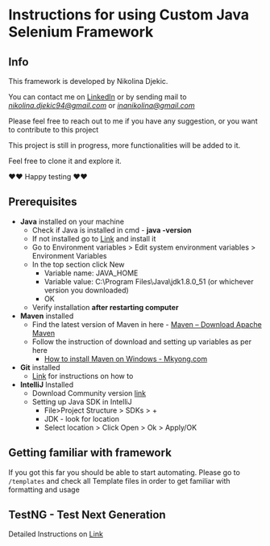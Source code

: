 # Instructions for using Custom Java Selenium Framework

## Info

This framework is developed by Nikolina Djekic. 

You can contact me on [LinkedIn](https://www.linkedin.com/in/nikolina-djekic/) or by sending mail to *nikolina.djekic94@gmail.com* or *inanikolina@gmail.com*

Please feel free to reach out to me if you have any suggestion, or you want to contribute to this project

This project is still in progress, more functionalities will be added to it. 

Feel free to clone it and explore it.

♥♥ Happy testing ♥♥

## Prerequisites

* **Java** installed on your machine
    * Check if Java is installed in cmd - **java -version**
    * If not installed go to [Link](https://www.oracle.com/java/technologies/downloads/#java8) and install it
    * Go to Environment variables > Edit system environment variables > Environment Variables
    * In the top section click New
        * Variable name: JAVA_HOME
        * Variable value: C:\Program Files\Java\jdk1.8.0_51 (or whichever version you downloaded)
        * OK
    * Verify installation **after restarting computer**
* **Maven** installed
    * Find the latest version of Maven in here - [Maven – Download Apache Maven](https://maven.apache.org/download.cgi)
    * Follow the instruction of download and setting up variables as per here
        - [How to install Maven on Windows - Mkyong.com](https://mkyong.com/maven/how-to-install-maven-in-windows/)
* **Git** installed
    * [Link](https://git-scm.com/book/en/v2/Getting-Started-Installing-Git) for instructions on how to
* **IntelliJ** Installed
    * Download Community version [link](https://www.jetbrains.com/idea/download/#section=windows)
    * Setting up Java SDK in IntelliJ
        * File>Project Structure > SDKs > +
        * JDK - look for location
        * Select location > Click Open > Ok > Apply/OK

## Getting familiar with framework

If you got this far you should be able to start automating. Please go to `/templates` and check all Template files in order to get familiar with formatting and usage

## TestNG - Test Next Generation

Detailed Instructions on [Link](https://github.com/Ninna994/docs/wiki/TestNG)